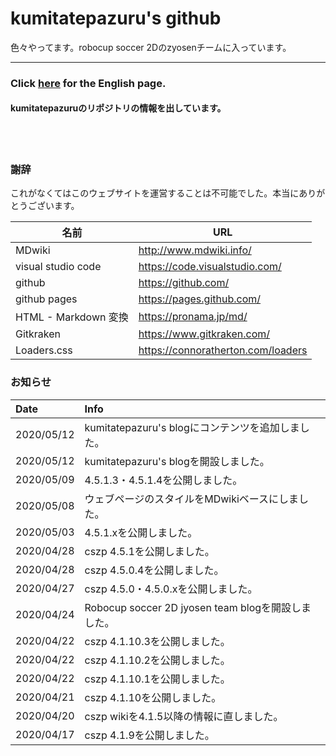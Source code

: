 # kumitatepazuru's github
色々やってます。robocup soccer 2Dのzyosenチームに入っています。

------

### Click [here](https://kumitatepazuru.github.io/#!index_en.md) for the English page.



#### kumitatepazuruのリポジトリの情報を出しています。

<br><br>

### 謝辞

これがなくてはこのウェブサイトを運営することは不可能でした。本当にありがとうございます。

| 名前                 | URL                            |
| -------------------- | ------------------------------ |
| MDwiki               | http://www.mdwiki.info/        |
| visual studio code   | https://code.visualstudio.com/ |
| github| https://github.com/            |
| github pages| https://pages.github.com/      |
| HTML - Markdown 変換 | https://pronama.jp/md/         |
| Gitkraken | https://www.gitkraken.com/ |
| Loaders.css | https://connoratherton.com/loaders |

### お知らせ

| Date       | Info                                               |
| :--------- | :------------------------------------------------- |
| 2020/05/12 |kumitatepazuru's blogにコンテンツを追加しました。                 |
| 2020/05/12 |kumitatepazuru's blogを開設しました。                 |
| 2020/05/09 | 4.5.1.3・4.5.1.4を公開しました。                   |
| 2020/05/08 | ウェブページのスタイルをMDwikiベースにしました。   |
| 2020/05/03 | 4.5.1.xを公開しました。                            |
| 2020/04/28 | cszp 4.5.1を公開しました。                         |
| 2020/04/28 | cszp 4.5.0.4を公開しました。                       |
| 2020/04/27 | cszp 4.5.0・4.5.0.xを公開しました。                |
| 2020/04/24 | Robocup soccer 2D jyosen team blogを開設しました。 |
| 2020/04/22 | cszp 4.1.10.3を公開しました。                      |
| 2020/04/22 | cszp 4.1.10.2を公開しました。                      |
| 2020/04/22 | cszp 4.1.10.1を公開しました。                      |
| 2020/04/21 | cszp 4.1.10を公開しました。                        |
| 2020/04/20 | cszp wikiを4.1.5以降の情報に直しました。           |
| 2020/04/17 | cszp 4.1.9を公開しました。                         |

